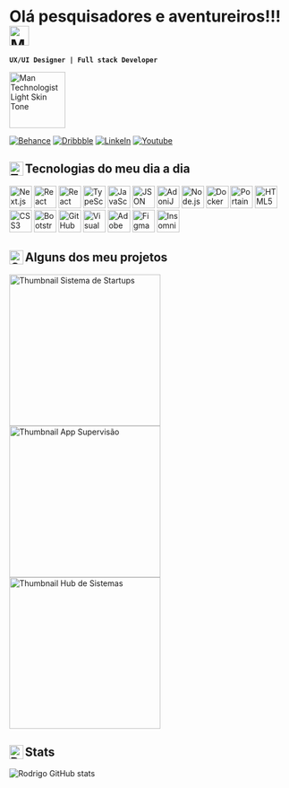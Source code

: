 <link rel="stylesheet" type='text/css' href="https://cdn.jsdelivr.net/gh/devicons/devicon@latest/devicon.min.css" />

<!-- 👋 -->
# Olá pesquisadores e aventureiros!!! <img src="https://raw.githubusercontent.com/Tarikul-Islam-Anik/Animated-Fluent-Emojis/master/Emojis/People%20with%20activities/Man%20Raising%20Hand%20Light%20Skin%20Tone.png" alt="Man Raising Hand Light Skin Tone" width="35" height="35" /> 

**`UX/UI Designer | Full stack Developer`**


<img src="https://raw.githubusercontent.com/Tarikul-Islam-Anik/Animated-Fluent-Emojis/master/Emojis/People%20with%20professions/Man%20Technologist%20Light%20Skin%20Tone.png" alt="Man Technologist Light Skin Tone" width="100" height="100" />

<!-- <img src="https://raw.githubusercontent.com/Tarikul-Islam-Anik/Animated-Fluent-Emojis/master/Emojis/Hand%20gestures/Waving%20Hand%20Light%20Skin%20Tone.png" alt="Waving Hand Light Skin Tone" width="35" height="35" />
<img src="https://raw.githubusercontent.com/Tarikul-Islam-Anik/Animated-Fluent-Emojis/master/Emojis/People%20with%20activities/Office%20Worker%20Light%20Skin%20Tone.png" alt="Office Worker Light Skin Tone" width="100" height="100" /> -->

[![Behance](https://img.shields.io/badge/-Behance-blue?style=for-the-badge&logo=behance&logoColor=white)](https://www.behance.net/rodrigoprotasio)
[![Dribbble](https://img.shields.io/badge/Dribbble-EA4C89?style=for-the-badge&logo=dribbble&logoColor=white)](https://dribbble.com/rodrigoprotasio)
[![LinkeIn](https://img.shields.io/badge/LinkedIn-0077B5?style=for-the-badge&logo=linkedin&logoColor=white)](https://www.linkedin.com/in/rodrigo-protasio/)
[![Youtube](https://img.shields.io/badge/YouTube-FF0000?style=for-the-badge&logo=youtube&logoColor=white)](https://www.youtube.com/@rodrigoprotasio)


## <img align="left" src="https://raw.githubusercontent.com/Tarikul-Islam-Anik/Animated-Fluent-Emojis/master/Emojis/Objects/Toolbox.png" alt="Toolbox" width="25" height="25" /> Tecnologias do meu dia a dia

<div>
<img width="40px" alt="Next.js" src="https://cdn.jsdelivr.net/gh/devicons/devicon@latest/icons/nextjs/nextjs-original.svg" />
<img width="40px" alt="React" src="https://cdn.jsdelivr.net/gh/devicons/devicon@latest/icons/react/react-original.svg" />
<img width="40px" alt="React Navigation" src="https://cdn.jsdelivr.net/gh/devicons/devicon@latest/icons/reactnavigation/reactnavigation-original.svg" />
<img width="40px" alt="TypeScript" src="https://cdn.jsdelivr.net/gh/devicons/devicon@latest/icons/typescript/typescript-original.svg" />
<img width="40px" alt="JavaScript" src="https://cdn.jsdelivr.net/gh/devicons/devicon@latest/icons/javascript/javascript-original.svg" />
<img width="40px" alt="JSON" src="https://cdn.jsdelivr.net/gh/devicons/devicon@latest/icons/json/json-original.svg" />
<img width="40px" alt="AdoniJS" src="https://cdn.jsdelivr.net/gh/devicons/devicon@latest/icons/adonisjs/adonisjs-original.svg" />
<img width="40px" alt="Node.js" src="https://cdn.jsdelivr.net/gh/devicons/devicon@latest/icons/nodejs/nodejs-original.svg" />
<img width="40px" alt="Docker" src="https://cdn.jsdelivr.net/gh/devicons/devicon@latest/icons/docker/docker-original.svg" />
<img width="40px" alt="Portainer" src="https://cdn.jsdelivr.net/gh/devicons/devicon@latest/icons/portainer/portainer-original.svg" />
<img width="40px" alt="HTML5" src="https://cdn.jsdelivr.net/gh/devicons/devicon@latest/icons/html5/html5-original.svg" />
<img width="40px" alt="CSS3" src="https://cdn.jsdelivr.net/gh/devicons/devicon@latest/icons/css3/css3-original.svg" />
<img width="40px" alt="Bootstrap" src="https://cdn.jsdelivr.net/gh/devicons/devicon@latest/icons/bootstrap/bootstrap-original.svg" />
<img width="40px" alt="GitHub" src="https://cdn.jsdelivr.net/gh/devicons/devicon@latest/icons/github/github-original.svg" />
<img width="40px" alt="Visual Studio Code" src="https://cdn.jsdelivr.net/gh/devicons/devicon@latest/icons/vscode/vscode-original.svg" />
<img width="40px" alt="Adobe XD" src="https://cdn.jsdelivr.net/gh/devicons/devicon@latest/icons/xd/xd-original.svg" />
<img width="40px" alt="Figma" src="https://cdn.jsdelivr.net/gh/devicons/devicon@latest/icons/figma/figma-original.svg" />
<img width="40px" alt="Insomnia" src="https://cdn.jsdelivr.net/gh/devicons/devicon@latest/icons/insomnia/insomnia-original.svg" />    
</div>


## <img align="left" src="https://raw.githubusercontent.com/Tarikul-Islam-Anik/Animated-Fluent-Emojis/master/Emojis/Objects/Card%20Index%20Dividers.png" alt="Card Index Dividers" width="25" height="25" /> Alguns dos meu projetos

<div style="display: block">
    <a href="https://dribbble.com/shots/24143893-Sistema-de-Gerenciamento-de-Startup">
        <img width="270" alt="Thumbnail Sistema de Startups" src="https://cdn.dribbble.com/userupload/14495503/file/original-bb01a036384230c9ffd263af19df6022.jpg?resize=1905x1072" />
    </a>
    <a href="https://dribbble.com/shots/23844427-Senra-App-Supervis-o">
        <img width="270" alt="Thumbnail App Supervisão" src="https://cdn.dribbble.com/userupload/14496049/file/original-1b676f9f25ee02b5e45a3f5ebdfced4e.jpg?resize=1905x1072" />
    </a>
    <a href="https://dribbble.com/shots/24144369-Hub-de-Sistemas">
        <img width="270" alt="Thumbnail Hub de Sistemas" src="https://cdn.dribbble.com/userupload/14496820/file/original-627f5bc26772fa9cd7bb50298b39d419.jpg?resize=1905x1072" />
    </a>
</div>

## <img align="left" src="https://raw.githubusercontent.com/Tarikul-Islam-Anik/Animated-Fluent-Emojis/master/Emojis/Objects/Bar%20Chart.png" alt="Bar Chart" width="25" height="25" />  Stats

![Rodrigo GitHub stats](https://github-readme-stats.vercel.app/api?username=rodrigoprotasio&show_icons=true&theme=tokyonight)

